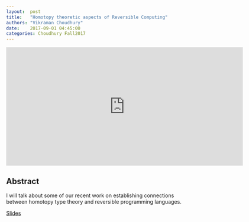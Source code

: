 ```yaml
--- 
layout:  post 
title:   "Homotopy theoretic aspects of Reversible Computing"
authors: "Vikraman Choudhury"
date:    2017-09-01 04:45:00
categories: Choudhury Fall2017
--- 
```


<iframe width="640" height="320" src="https://www.youtube.com/embed/u59tzXNFerY" frameborder="0" allowfullscreen></iframe>

## Abstract

I will talk about some of our recent work on establishing connections
between homotopy type theory and reversible programming languages.

[Slides](http://wonks.github.io/slides/homotopy-choudhury-sept-1st-2017.pdf)
